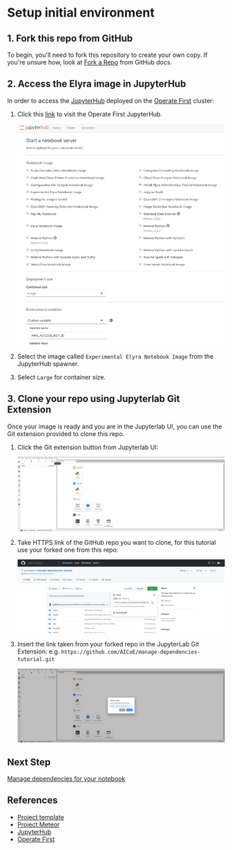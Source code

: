 # Setup initial environment


## 1. Fork this repo from GitHub

To begin, you'll need to fork this repository to create your own copy. If you're unsure how, look at [Fork a Repo](https://docs.github.com/en/github/getting-started-with-github/fork-a-repo) from GitHub docs.


## 2. Access the Elyra image in JupyterHub

In order to access the [JupyterHub][3] deployed on the [Operate First][4] cluster:

1. Click this [link](https://jupyterhub-opf-jupyterhub.apps.zero.massopen.cloud/) to visit the Operate First JupyterHub.

    <div style="text-align:center">
    <img alt="Jupyter Hub UI" src="https://raw.githubusercontent.com/AICoE/manage-dependencies-tutorial/master/docs/images/JupyterHubNewUI.png">
    </div>

2. Select the image called `Experimental Elyra Notebook Image` from the JupyterHub spawner.

3. Select `Large` for container size.


## 3. Clone your repo using Jupyterlab Git Extension

Once your image is ready and you are in the Jupyterlab UI, you can use the Git extension provided to clone this repo.

1. Click the Git extension button from Jupyterlab UI:

    <div style="text-align:center">
    <img alt="Look for Git extension button" src="https://raw.githubusercontent.com/AICoE/manage-dependencies-tutorial/master/docs/images/JupyterLabGitExtension.png">
    </div>

2. Take HTTPS link of the GitHub repo you want to clone, for this tutorial use your forked one from this repo:

    <div style="text-align:center">
    <img alt="Take link from forked repo" src="https://raw.githubusercontent.com/AICoE/manage-dependencies-tutorial/master/docs/images/TakeLinkForkedRepo.png">
    </div>

3. Insert the link taken from your forked repo in the JupyterLab Git Extension: e.g. `https://github.com/AICoE/manage-dependencies-tutorial.git`

    <div style="text-align:center">
    <img alt="Clone your repo" src="https://raw.githubusercontent.com/AICoE/manage-dependencies-tutorial/master/docs/images/JupyterLabCloneYourRepo.png">
    </div>


## Next Step

[Manage dependencies for your notebook](./start-notebook-and-manage-dependencies.md)


## References

* [Project template][1]
* [Project Meteor][2]
* [JupyterHub][3]
* [Operate First][4]

[1]: https://github.com/aicoe-aiops/project-template
[2]: https://github.com/AICoE/meteor
[3]: https://jupyter.org/hub
[4]: https://www.operate-first.cloud/
